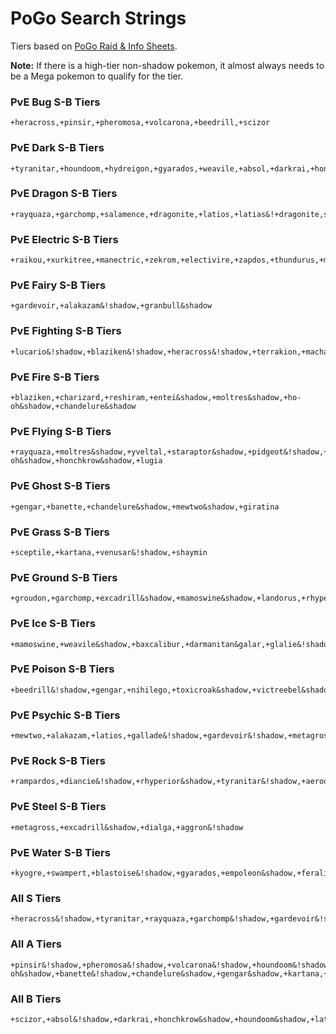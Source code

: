 # PoGo Search Strings
Tiers based on [PoGo Raid & Info Sheets](https://docs.google.com/spreadsheets/d/1avftwmBHszB0s1_5-Z_REvvAMXdLk0vMJI3GYsSWGkg/edit#gid=318359852).

**Note:** If there is a high-tier non-shadow pokemon, it almost always needs to be a Mega pokemon to qualify for the tier. 

### PvE Bug S-B Tiers

```
+heracross,+pinsir,+pheromosa,+volcarona,+beedrill,+scizor
```

### PvE Dark S-B Tiers

```
+tyranitar,+houndoom,+hydreigon,+gyarados,+weavile,+absol,+darkrai,+honchkrow&!+weavile,shadow&!+honchkrow,shadow
```

### PvE Dragon S-B Tiers

```
+rayquaza,+garchomp,+salamence,+dragonite,+latios,+latias&!+dragonite,shadow
```

### PvE Electric S-B Tiers

```
+raikou,+xurkitree,+manectric,+zekrom,+electivire,+zapdos,+thundurus,+magnezone,+luxray,+ampharos&!+raikou,shadow&!+electivire,shadow&!+zapdos,shadow&!+magnezone,shadow&!+luxray,shadow
```

### PvE Fairy S-B Tiers

```
+gardevoir,+alakazam&!shadow,+granbull&shadow
```

### PvE Fighting S-B Tiers

```
+lucario&!shadow,+blaziken&!shadow,+heracross&!shadow,+terrakion,+machamp&shadow,+keldeo,+alakazam&!shadow,+hariyama&shadow
```

### PvE Fire S-B Tiers

```
+blaziken,+charizard,+reshiram,+entei&shadow,+moltres&shadow,+ho-oh&shadow,+chandelure&shadow
```

### PvE Flying S-B Tiers

```
+rayquaza,+moltres&shadow,+yveltal,+staraptor&shadow,+pidgeot&!shadow,+ho-oh&shadow,+honchkrow&shadow,+lugia
```

### PvE Ghost S-B Tiers

```
+gengar,+banette,+chandelure&shadow,+mewtwo&shadow,+giratina
```

### PvE Grass S-B Tiers

```
+sceptile,+kartana,+venusar&!shadow,+shaymin
```

### PvE Ground S-B Tiers

```
+groudon,+garchomp,+excadrill&shadow,+mamoswine&shadow,+landorus,+rhyperior&shadow
```

### PvE Ice S-B Tiers

```
+mamoswine,+weavile&shadow,+baxcalibur,+darmanitan&galar,+glalie&!shadow,+mewtwo&shadow
```

### PvE Poison S-B Tiers

```
+beedrill&!shadow,+gengar,+nihilego,+toxicroak&shadow,+victreebel&shadow,+vileplume&shadow,+roserade
```

### PvE Psychic S-B Tiers

```
+mewtwo,+alakazam,+latios,+gallade&!shadow,+gardevoir&!shadow,+metagross,+hoopa
```

### PvE Rock S-B Tiers

```
+rampardos,+diancie&!shadow,+rhyperior&shadow,+tyranitar&!shadow,+aerodactyl&!shadow,+gigalith&shadow
```

### PvE Steel S-B Tiers

```
+metagross,+excadrill&shadow,+dialga,+aggron&!shadow
```

### PvE Water S-B Tiers

```
+kyogre,+swampert,+blastoise&!shadow,+gyarados,+empoleon&shadow,+feraligatr&shadow,crawdaunt&shadow
```

### All S Tiers

```
+heracross&!shadow,+tyranitar,+rayquaza,+garchomp&!shadow,+gardevoir&!shadow,+lucario&!shadow,+blaziken&!shadow,+charizard&!shadow,+rayquaza&!shadow,+gengar&!shadow,+sceptile&!shadow,+groudon&!shadow,+mamoswine&shadow,+beedrill&!shadow,+mewtwo&shadow,+alakazam&!shadow,+rampardos&shadow,+metagross&shadow,+kyogre&shadow,+swampert&!shadow,+blastoise&!shadow
```

### All A Tiers

```
+pinsir&!shadow,+pheromosa&!shadow,+volcarona&!shadow,+houndoom&!shadow,+hydreigon,+weavile&shadow,+salamence,+garchomp&shadow,+dragonite&shadow,+latios&!shadow,+raikou&shadow,+xurkitree,+manectric&!shadow,+zekrom,+electivire&shadow,+zapdos&shadow,+thundurus,+magnezone&shadow,+gardevoir&shadow,+terrakion,+machamp&shadow,+reshiram,+blaziken&shadow,+moltres&shadow,+yveltal,+staraptor&shadow,+pidgeot&!shadow,+ho-oh&shadow,+banette&!shadow,+chandelure&shadow,+gengar&shadow,+kartana,+venusaur&!shadow,+excadrill&shadow,+baxcalibur&!shadow,+darmanitan&galar,+nihilego,+toxicroak&shadow,+mewtwo&!shadow,+gallade&!shadow,+diancie&!shadow,+rhyperior&shadow,+metagross&!shadow,+excadrill&shadow,+gyarados&!shadow,+kyogre&!shadow,+swampert&shadow,+empoleon&shadow,+feraligatr&shadow
```

### All B Tiers

```
+scizor,+absol&!shadow,+darkrai,+honchkrow&shadow,+houndoom&shadow,+latias&!shadow,+latios&shadow,+luxray&shadow,+ampharos&!shadow,+granbull&shadow,+keldeo,+hariyama&shadow,+entei&shadow,+moltres&shadow,+chandelure&shadow,+charizard&shadow,+lugia,+giratina,+shaymin,+sceptile&shadow,+landorus,+mamoswine&!shadow,+glalie&!shadow,+victreebel&shadow,+vileplume&shadow,+hoopa,+alakazam&shadow,+aerodactyl&!shadow,+gigalith&shadow,+dialga,+aggron&!shadow,+gyarados&shadow,+crawdaunt&shadow,+roserade
```
